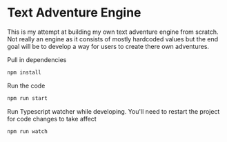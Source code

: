 # Text Adventure Engine

This is my attempt at building my own text adventure engine from scratch. Not really an engine as it consists of mostly hardcoded values but the end goal will be to develop a way for users to create there own adventures.

Pull in dependencies

```bash
npm install
```

Run the code

```bash
npm run start
```

Run Typescript watcher while developing. You'll need to restart the project for code changes to take affect

```bash
npm run watch
```
